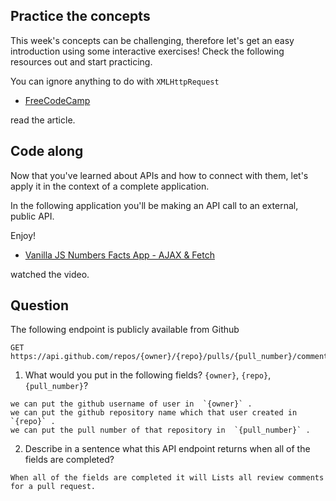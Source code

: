## Practice the concepts

This week's concepts can be challenging, therefore let's get an easy introduction using some interactive exercises! Check the following resources out and start practicing.

You can ignore anything to do with `XMLHttpRequest`

- [FreeCodeCamp](https://www.freecodecamp.org/news/a-practical-es6-guide-on-how-to-perform-http-requests-using-the-fetch-api-594c3d91a547/)

 read the article.

## Code along

Now that you've learned about APIs and how to connect with them, let's apply it in the context of a complete application.

In the following application you'll be making an API call to an external, public API.

Enjoy!

- [Vanilla JS Numbers Facts App - AJAX & Fetch](https://www.youtube.com/watch?v=tUE2Nic21BA)

watched the video.

## Question

The following endpoint is publicly available from Github

    GET https://api.github.com/repos/{owner}/{repo}/pulls/{pull_number}/comments

1. What would you put in the following fields? `{owner}`, `{repo}`, `{pull_number}`?

<!-- Write your answer here -->
    we can put the github username of user in  `{owner}` .
    we can put the github repository name which that user created in  `{repo}` .
    we can put the pull number of that repository in  `{pull_number}` .
    


2. Describe in a sentence what this API endpoint returns when all of the fields are completed?

<!-- Write your answer here -->
    When all of the fields are completed it will Lists all review comments for a pull request. 